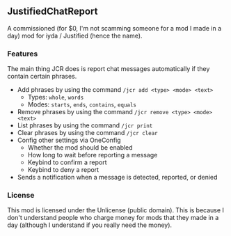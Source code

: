 ## JustifiedChatReport

A commissioned (for $0, I'm not scamming someone for a mod I made in a day) mod for iyda /
Justified (hence the name).

### Features

The main thing JCR does is report chat messages automatically if they contain certain phrases.

- Add phrases by using the command `/jcr add <type> <mode> <text>`
    - Types: `whole`, `words`
    - Modes: `starts`, `ends`, `contains`, `equals`
- Remove phrases by using the command `/jcr remove <type> <mode> <text>`
- List phrases by using the command `/jcr print`
- Clear phrases by using the command `/jcr clear`
- Config other settings via OneConfig
    - Whether the mod should be enabled
    - How long to wait before reporting a message
    - Keybind to confirm a report
    - Keybind to deny a report
- Sends a notification when a message is detected, reported, or denied

### License

This mod is licensed under the Unlicense (public domain). This is because I don't understand people who charge money for mods
that they made in a day (although I understand if you really need the money).